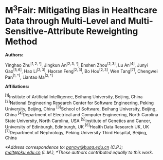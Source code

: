 # M$`^3`$Fair: Mitigating Bias in Healthcare Data through Multi-Level and Multi-Sensitive-Attribute Reweighting Method

**Authors:**

Yinghao Zhu$`^{[1,2,†]}`$, Jingkun An$`^{[2,3,†]}`$, Enshen Zhou$`^{[2,3]}`$, Lu An$`^{[4]}`$, Junyi Gao$`^{[5,6]}`$, Hao Li$`^{[2,3]}`$, Haoran Feng$`^{[2,3]}`$, Bo Hou$`^{[2,3]}`$, Wen Tang$`^{[7]}`$, Chengwei Pan$`^{[1,*]}`$, Liantao Ma$`^{[2,*]}`$

**Affiliations:**

$`^{[1]}`$Institute of Artificial Intelligence, Beihang University, Beijing, China
$`^{[2]}`$National Engineering Research Center for Software Engineering, Peking University, Beijing, China
$`^{[3]}`$School of Software, Beihang University, Beijing, China
$`^{[4]}`$Department of Electrical and Computer Engineering, North Carolina State University, North Carolina, USA
$`^{[5]}`$Institute of Genetics and Cancer, University of Edinburgh, Edinburgh, UK
$`^{[6]}`$Health Data Research UK, UK
$`^{[7]}`$Department of Nephrology, Peking University Third Hospital, Beijing, China

*\*Address correspondence to: pancw@buaa.edu.cn (C.P.); malt@pku.edu.cn (L.M.), †These authors contributed equally to this work.*

